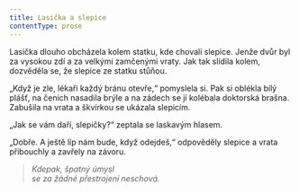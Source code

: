 ```yaml
---
title: Lasička a slepice
contentType: prose
---
```


Lasička dlouho obcházela kolem statku, kde chovali slepice. Jenže dvůr byl za vysokou zdí a za velkými zamčenými vraty. Jak tak slídila kolem, dozvěděla se, že slepice ze statku stůňou.

„Když je zle, lékaři každý bránu otevře,“ pomyslela si. Pak si oblék­la bílý plášť, na čenich nasadila brýle a na zádech se jí kolébala doktorská brašna. Zabušila na vrata a škvírkou se ukázala slepicím.

„Jak se vám daří, slepičky?“ zeptala se laskavým hlasem.

„Dobře. A ještě líp nám bude, když odejdeš,“ odpověděly slepice a vrata přibouchly a zavřely na závoru.

  

> _Kdepak, špatný úmysl  
> se za žádné přestrojení neschová._
